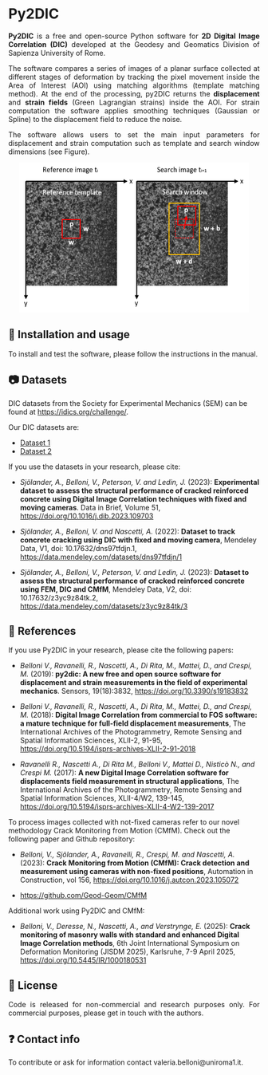 # Py2DIC 

<p align="justify"> 
<strong>Py2DIC</strong> is a free and open-source Python software for <strong>2D Digital Image Correlation (DIC)</strong> developed at the Geodesy and Geomatics Division of Sapienza University of Rome.
</p>

<p align="justify"> 
The software compares a series of images of a planar surface collected at different stages of deformation by tracking the pixel movement inside the Area of Interest (AOI) using matching algorithms (template matching method). 
At the end of the processing, py2DIC returns the <strong>displacement</strong> and <strong>strain fields</strong> (Green Lagrangian strains) inside the AOI. For strain computation the software applies smoothing techniques (Gaussian or Spline) to the displacement field to reduce the noise.
</p>

<p align="justify">   
The software allows users to set the main input parameters for displacement and strain computation such as template and search window dimensions (see Figure).
</p>

<p align="center">
  <img width="460" height="300" src="https://github.com/Geod-Geom/py2DIC/blob/master/template_matching2.png">
</p> 

## :wrench: Installation and usage 

To install and test the software, please follow the instructions in the manual. 

## :camera: Datasets

DIC datasets from the Society for Experimental Mechanics (SEM) can be found at https://idics.org/challenge/.

Our DIC datasets are:

- [Dataset 1](https://data.mendeley.com/datasets/dns97tfdjn/1)
- [Dataset 2](https://data.mendeley.com/datasets/z3yc9z84tk/2)

<p align="justify"> 
If you use the datasets in your research, please cite:
  
- *Sjölander, A., Belloni, V., Peterson, V. and Ledin, J.* (2023): **Experimental dataset to assess the structural performance of cracked reinforced concrete using Digital Image Correlation techniques with fixed and moving cameras**. Data in Brief, Volume 51, https://doi.org/10.1016/j.dib.2023.109703
  
- *Sjölander, A., Belloni, V. and Nascetti, A.* (2022): **Dataset to track concrete cracking using DIC with fixed and moving camera**, Mendeley Data, V1, doi: 10.17632/dns97tfdjn.1, https://data.mendeley.com/datasets/dns97tfdjn/1

- *Sjölander, A., Belloni, V., Peterson, V. and Ledin, J.* (2023): **Dataset to assess the structural performance of cracked reinforced concrete using FEM, DIC and CMfM**, Mendeley Data, V2, doi: 10.17632/z3yc9z84tk.2, https://data.mendeley.com/datasets/z3yc9z84tk/3
<p>
  
## :pushpin: References

<p align="justify"> 
If you use Py2DIC in your research, please cite the following papers:

- *Belloni V., Ravanelli, R., Nascetti, A., Di Rita, M., Mattei, D., and Crespi, M.* (2019): **py2dic: A new free and open source software for displacement and strain measurements in the field of experimental mechanics**. Sensors, 19(18):3832, https://doi.org/10.3390/s19183832

- *Belloni V., Ravanelli, R., Nascetti, A., Di Rita, M., Mattei, D., and Crespi, M.* (2018): **Digital Image Correlation from commercial to FOS software: a mature technique for full-field displacement measurements**, The International Archives of the Photogrammetry, Remote Sensing and Spatial Information Sciences, XLII-2, 91-95, https://doi.org/10.5194/isprs-archives-XLII-2-91-2018

- *Ravanelli R., Nascetti A., Di Rita M., Belloni V., Mattei D., Nisticò N., and Crespi M.* (2017): **A new Digital Image Correlation software for displacements field measurement in structural applications**, The International Archives of the Photogrammetry, Remote Sensing and Spatial Information Sciences, XLII-4/W2, 139-145, https://doi.org/10.5194/isprs-archives-XLII-4-W2-139-2017


To process images collected with not-fixed cameras refer to our novel methodology Crack Monitoring from Motion (CMfM). Check out the following paper and Github repository:

- *Belloni, V., Sjölander, A., Ravanelli, R., Crespi, M. and Nascetti, A.* (2023): **Crack Monitoring from Motion (CMfM): Crack detection and measurement using cameras with non-fixed positions**, Automation in Construction, vol 156, https://doi.org/10.1016/j.autcon.2023.105072
  
- https://github.com/Geod-Geom/CMfM

Additional work using Py2DIC and CMfM:

- *Belloni, V., Deresse, N., Nascetti, A., and Verstrynge, E.* (2025):  **Crack monitoring of masonry walls with standard and enhanced Digital Image Correlation methods**, 6th Joint International Symposium on Deformation Monitoring (JISDM 2025), Karlsruhe, 7-9 April 2025, https://doi.org/10.5445/IR/1000180531
</p>

## :email: License

<p align="justify">
Code is released for non-commercial and research purposes only. For commercial purposes, please get in touch with the authors. 
</p>

## :question: Contact info

<p align="justify">
To contribute or ask for information contact valeria.belloni@uniroma1.it.
</p>
